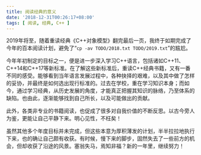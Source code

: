 ```yaml
---
title: 阅读经典的意义
date: '2018-12-31T00:26:17+08:00'
tags: [ 阅读, 经典, C++ ]
---
```


2019年将至，随着重读经典《C++对象模型》翻完最后一页，我终于如期完成了今年的百本阅读计划，避免了“`cp -av TODO/2018.txt TODO/2019.txt`”的尴尬。

今年年初制定的目标之一，便是进一步深入学习C++语言，包括诸如C++11、C++14和C++17等新标准。在了解这些新标准后，重读C++经典书籍，又有一番不同的感受。能够看到当年语言发展过程中，各种抉择的艰难，以及其中做了怎样的妥协，并最终是如何选出现行标准的。过去在学校，重在学习知识本身；而如今，通过学习经典，从历史发展的角度，才能真正把握其知识的脉络，乃至体系的缺陷。也由此，逐渐能够找到自己所长，以及可能做出的贡献。

此外，各类非专业的书籍阅读，也促成了很多对自我价值的不断反思。以古今旁人为鉴，更能让自己平静下来。明心见性，不枉矣！

虽然其他多个年度目标并未完成，但这些本意为厚积薄发的计划，半半拉拉地执行下来，也的确让自己颇有收获。有时候，慢下来的脚步，固然失去了一些前方的机会，但却收获了沿途的风景。塞翁失马，焉知非福？新的一年里，继续努力！

